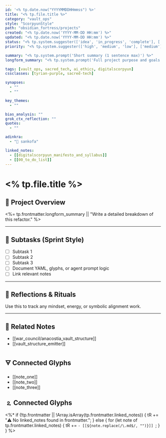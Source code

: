 ```yaml
---
id: '<% tp.date.now("YYYYMMDDHHmmss") %>'
title: "<% tp.file.title %>"
category: "vault_ops"
style: "ScorpyunStyle"
path: "obsidian_fortress/projects"
created: "<% tp.date.now('YYYY-MM-DD HH:mm') %>"
updated: "<% tp.date.now('YYYY-MM-DD HH:mm') %>"
status: "<% tp.system.suggester(['idea', 'in_progress', 'complete'], ['in_progress']) %>"
priority: "<% tp.system.suggester(['high', 'medium', 'low'], ['medium']) %>"

summary: "<% tp.system.prompt('Short summary (1 sentence max)') %>"
longform_summary: "<% tp.system.prompt('Full project purpose and goals') %>"

tags: [vault_ops, sacred_tech, ai_ethics, digitalscorpyun]
cssclasses: [tyrian-purple, sacred-tech]

synapses:
  - ""
  - ""

key_themes:
  - ""

bias_analysis: ""
grok_ctx_reflection: ""
quotes:
  - ""

adinkra:
  - "🦢 sankofa"

linked_notes:
  - [[digitalscorpyun_manifesto_and_syllabus]]
  - [[00_to_do_list]]
---
```


# <% tp.file.title %>

## 🧱 Project Overview
<%= tp.frontmatter.longform_summary || "Write a detailed breakdown of this refactor." %>

---

## 🧰 Subtasks (Sprint Style)
- [ ] Subtask 1  
- [ ] Subtask 2  
- [ ] Subtask 3  
- [ ] Document YAML, glyphs, or agent prompt logic  
- [ ] Link relevant notes

---

## 🧠 Reflections & Rituals
Use this to track any mindset, energy, or symbolic alignment work.

---

## 🔗 Related Notes
- [[war_council/anacostia_vault_structure]]
- [[vault_structure_emitter]]

## 🜃 Connected Glyphs
- [[note_one]]
- [[note_two]]
- [[note_three]]
## 🄃 Connected Glyphs

<%*
if (!tp.frontmatter || !Array.isArray(tp.frontmatter.linked_notes)) {
  tR += "⚠️ No linked_notes found in frontmatter.";
} else {
  for (let note of tp.frontmatter.linked_notes) {
    tR += `- [[${note.replace(/\.md$/, "")}]]
`;
  }
}
%>

